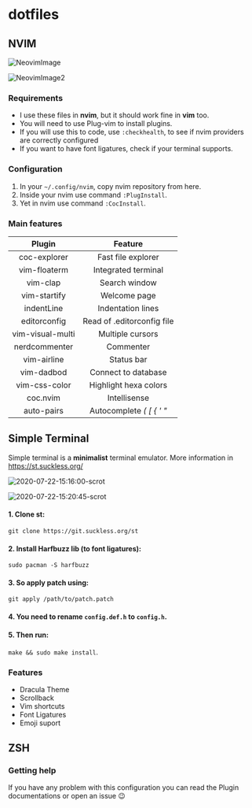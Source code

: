 # dotfiles

## NVIM

![NeovimImage](https://user-images.githubusercontent.com/53794049/90187206-ca297d80-dd8f-11ea-95e1-1ac5266948ce.png)

![NeovimImage2](https://user-images.githubusercontent.com/53794049/90187571-63589400-dd90-11ea-85e4-a2f6cb804281.png)


### Requirements

- I use these files in **nvim**, but it should work fine in **vim** too.
- You will need to use Plug-vim to install plugins.
- If you will use this to code, use ```:checkhealth```, to see if nvim providers are correctly configured
- If you want to have font ligatures, check if your terminal supports.

### Configuration

1. In your ``` ~/.config/nvim ```, copy nvim repository from here.
2. Inside your nvim use command ``` :PlugInstall ```.
3. Yet in nvim use command ```:CocInstall```.

### Main features

|      Plugin      |           Feature          |
|:----------------:|:--------------------------:|
|   coc-explorer   |     Fast file explorer     |
|   vim-floaterm   |     Integrated terminal    |
|     vim-clap     |        Search window       |
|   vim-startify   |        Welcome page        |
|    indentLine    |      Indentation lines     |
|   editorconfig   | Read of .editorconfig file |
| vim-visual-multi |      Multiple cursors      |
|   nerdcommenter  |          Commenter         |
|    vim-airline   |         Status bar         |
|    vim-dadbod    |     Connect to database    |
|   vim-css-color  |    Highlight hexa colors   |
|     coc.nvim     |        Intellisense        |
|    auto-pairs    |  Autocomplete _( [ { ' "_  |

## Simple Terminal

Simple terminal is a **minimalist** terminal emulator. More information in https://st.suckless.org/

![2020-07-22-15:16:00-scrot](https://user-images.githubusercontent.com/53794049/90187775-ba5e6900-dd90-11ea-8ebc-a0ae7404c378.png)

![2020-07-22-15:20:45-scrot](https://user-images.githubusercontent.com/53794049/88213744-854a7500-cc2f-11ea-96c3-78a1366c3c0a.png)

#### 1. Clone st:

```git clone https://git.suckless.org/st```

#### 2. Install Harfbuzz lib (to font ligatures):

```sudo pacman -S harfbuzz```

#### 3. So apply patch using:

```git apply /path/to/patch.patch```

#### 4. You need to rename ```config.def.h``` to ```config.h```.

#### 5. Then run: 

```make && sudo make install```.

### Features
- Dracula Theme
- Scrollback
- Vim shortcuts
- Font Ligatures
- Emoji suport

## ZSH

### Getting help

If you have any problem with this configuration you can read the Plugin documentations or open an issue 😉
